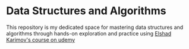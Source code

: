 # Data Structures and Algorithms
This repository is my dedicated space for mastering data structures and algorithms through hands-on exploration and practice using [Elshad Karimov's course on udemy](https://www.udemy.com/share/103zNM3@9m5XiwCyHW8Ct4xbPaD02rkhf9HBCwYpyGEIyU_PGtvkU4PTti407ffg4VuWlsro4w==/)
